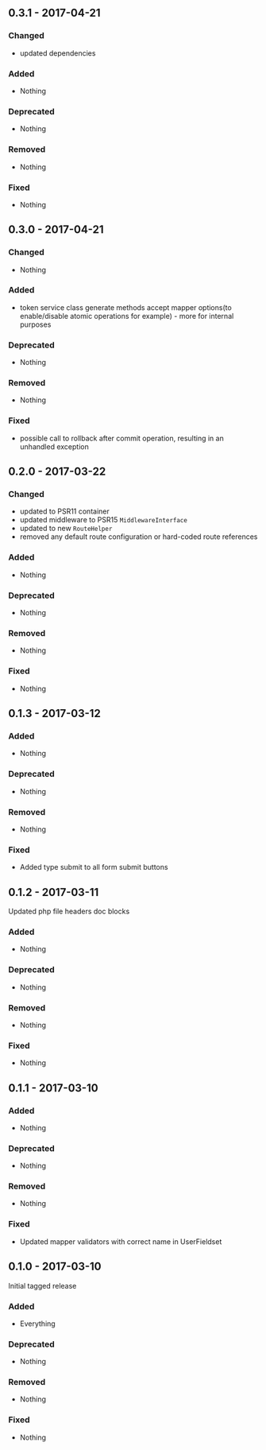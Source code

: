 ## 0.3.1 - 2017-04-21

### Changed
* updated dependencies

### Added
* Nothing

### Deprecated
* Nothing

### Removed
* Nothing

### Fixed
* Nothing


## 0.3.0 - 2017-04-21

### Changed
* Nothing

### Added
* token service class generate methods accept mapper options(to enable/disable atomic operations for example) - more for internal purposes

### Deprecated
* Nothing

### Removed
* Nothing

### Fixed
* possible call to rollback after commit operation, resulting in an unhandled exception


## 0.2.0 - 2017-03-22

### Changed
* updated to PSR11 container
* updated middleware to PSR15 `MiddlewareInterface`
* updated to new `RouteHelper`
* removed any default route configuration or hard-coded route references

### Added
* Nothing

### Deprecated
* Nothing

### Removed
* Nothing

### Fixed
* Nothing


## 0.1.3 - 2017-03-12

### Added
* Nothing

### Deprecated
* Nothing

### Removed
* Nothing

### Fixed
* Added type submit to all form submit buttons


## 0.1.2 - 2017-03-11

Updated php file headers doc blocks

### Added
* Nothing

### Deprecated
* Nothing

### Removed
* Nothing

### Fixed
* Nothing


## 0.1.1 - 2017-03-10

### Added
* Nothing

### Deprecated
* Nothing

### Removed
* Nothing

### Fixed
* Updated mapper validators with correct name in UserFieldset

## 0.1.0 - 2017-03-10

Initial tagged release

### Added
* Everything

### Deprecated
* Nothing

### Removed
* Nothing

### Fixed
* Nothing
